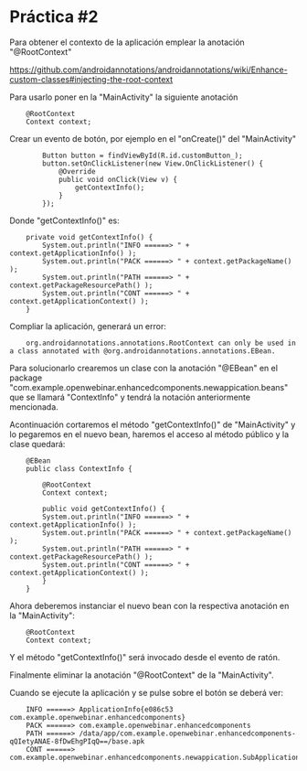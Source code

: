 # Práctica #2

Para obtener el contexto de la aplicación emplear la anotación "@RootContext"

<https://github.com/androidannotations/androidannotations/wiki/Enhance-custom-classes#injecting-the-root-context>

Para usarlo poner en la "MainActivity" la siguiente anotación

```
    @RootContext
    Context context;
```

Crear un evento de botón, por ejemplo en el "onCreate()" del "MainActivity"

```
        Button button = findViewById(R.id.customButton_);
        button.setOnClickListener(new View.OnClickListener() {
            @Override
            public void onClick(View v) {
                getContextInfo();
            }
        });
```

Donde "getContextInfo()" es:

```
    private void getContextInfo() {
        System.out.println("INFO ======> " + context.getApplicationInfo() );
        System.out.println("PACK ======> " + context.getPackageName() );
        System.out.println("PATH ======> " + context.getPackageResourcePath() );
        System.out.println("CONT ======> " + context.getApplicationContext() );
    }
```

Compliar la aplicación, generará un error:

```
	org.androidannotations.annotations.RootContext can only be used in a class annotated with @org.androidannotations.annotations.EBean.
```

Para solucionarlo crearemos un clase con la anotación "@EBean" en el package "com.example.openwebinar.enhancedcomponents.newappication.beans" que se llamará "ContextInfo" y tendrá la notación anteriormente mencionada.

Acontinuación cortaremos el método "getContextInfo()" de "MainActivity" y lo pegaremos en el nuevo bean, haremos el acceso al método público y la clase quedará:

```
	@EBean
	public class ContextInfo {

	    @RootContext
	    Context context;

	    public void getContextInfo() {
		System.out.println("INFO ======> " + context.getApplicationInfo() );
		System.out.println("PACK ======> " + context.getPackageName() );
		System.out.println("PATH ======> " + context.getPackageResourcePath() );
		System.out.println("CONT ======> " + context.getApplicationContext() );
	    }
	}
```

Ahora deberemos instanciar el nuevo bean con la respectiva anotación en la "MainActivity":

```
    @RootContext
    Context context;
```

Y el método "getContextInfo()" será invocado desde el evento de ratón.

Finalmente eliminar la anotación "@RootContext" de la "MainActivity".


Cuando se ejecute la aplicación y se pulse sobre el botón se deberá ver:

```
    INFO ======> ApplicationInfo{e086c53 com.example.openwebinar.enhancedcomponents}
    PACK ======> com.example.openwebinar.enhancedcomponents
    PATH ======> /data/app/com.example.openwebinar.enhancedcomponents-qQIetyANAE-8fDwEhgPIqQ==/base.apk
    CONT ======> com.example.openwebinar.enhancedcomponents.newappication.SubApplication_@5c99990
```
